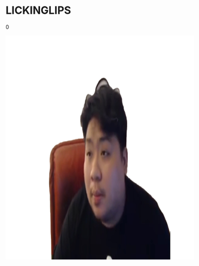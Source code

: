 



<head>
    <meta charset="UTF-8">
    <meta http-equiv="X-UA-Compatible" content="IE=edge">
    <meta name="viewport" content="width=device-width, initial-scale=1.0">
    <title>LICKINGLIPS</title>
    <link rel="stylesheet" href="舔嘴唇style.css">
    <script src="舔嘴唇script.js"></script>
</head>
<body>
    <div class="container">
        <h1>LICKINGLIPS</h1>
        <p id="score">0</p>
        <img src="統神舔嘴唇1.png" alt="Invalid" id="統神舔嘴唇1" height="600px">
    </div>
</body>
</html>
